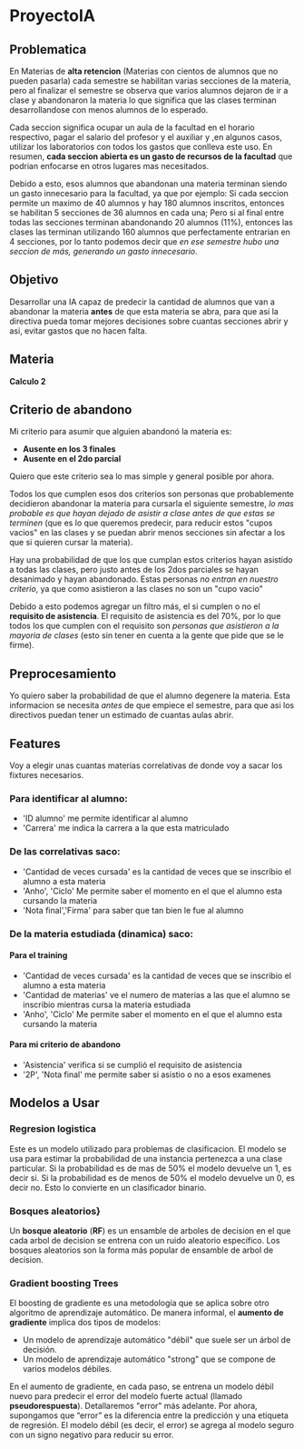 # ProyectoIA
## Problematica 
En Materias de **alta retencion** (Materias con cientos de alumnos que no pueden pasarla) cada semestre se habilitan varias secciones de la materia, pero al finalizar el semestre se observa que varios alumnos dejaron de ir a clase y abandonaron la materia lo que significa que las clases terminan desarrollandose con menos alumnos de lo esperado.

Cada seccion significa ocupar un aula de la facultad en el horario respectivo, pagar el salario del profesor y el auxiliar y ,en algunos casos, utilizar los laboratorios con todos los gastos que conlleva este uso. En resumen, **cada seccion abierta es un gasto de recursos de la facultad** que podrian enfocarse en otros lugares mas necesitados.

Debido a esto, esos alumnos que abandonan una materia terminan siendo un gasto innecesario para la facultad, ya que por ejemplo:
Si cada seccion permite un maximo de 40 alumnos y hay 180 alumnos inscritos, entonces se habilitan  5 secciones de 36 alumnos en cada una; Pero si al final entre todas las secciones terminan abandonando 20 alumnos (11%), entonces las clases las terminan utilizando 160 alumnos que perfectamente entrarian en 4 secciones, por lo tanto podemos decir que *en ese semestre hubo una seccion de más, generando un gasto innecesario*.

## Objetivo
Desarrollar una IA capaz de predecir la cantidad de alumnos que van a abandonar la materia **antes** de que esta materia se abra, para que asi la directiva pueda tomar mejores decisiones sobre cuantas secciones abrir y asi, evitar gastos que no hacen falta.
## Materia 
**Calculo 2**

## Criterio de abandono
Mi criterio para asumir que alguien abandonó la materia es:
- **Ausente en los 3 finales**
- **Ausente en el 2do parcial**

Quiero que este criterio sea lo mas simple y general posible por ahora.

Todos los que cumplen esos dos criterios son personas que probablemente decidieron abandonar la materia para cursarla el siguiente semestre, *lo mas probable es que hayan dejado de asistir a clase antes de que estas se terminen* (que es lo que queremos predecir, para reducir estos "cupos vacios" en las clases y se puedan abrir menos secciones sin afectar a los que si quieren cursar la materia). 

Hay una probabilidad de que los que cumplan estos criterios hayan asistido a todas las clases, pero justo antes de los 2dos parciales se hayan desanimado y hayan abandonado. Estas personas *no entran en nuestro criterio*, ya que como asistieron a las clases no son un "cupo vacio"

Debido a esto podemos agregar un filtro más, el si cumplen o no el **requisito de asistencia**.
El requisito de asistencia es del 70%, por lo que todos los que cumplen con el requisito son *personas que asistieron a la mayoria de clases* (esto sin tener en cuenta a la gente que pide que se le firme).

## Preprocesamiento
Yo quiero saber la probabilidad de que el alumno degenere la materia. Esta informacion se necesita *antes* de que empiece el semestre, para que asi los directivos puedan tener un estimado de cuantas aulas abrir. 

## Features
Voy a elegir unas cuantas materias correlativas de donde voy a sacar los fixtures necesarios. 
### Para identificar al alumno:
- 'ID alumno' me permite identificar al alumno
- 'Carrera' me indica la carrera a la que esta matriculado 

### De las correlativas saco:
- 'Cantidad de veces cursada' es la cantidad de veces que se inscribio el alumno a esta materia
-  'Anho', 'Ciclo' Me permite saber el momento en el que el alumno esta cursando la materia
- 'Nota final','Firma' para saber que tan bien le fue al alumno 
### De la materia estudiada (dinamica) saco:
#### Para el training
- 'Cantidad de veces cursada' es la cantidad de veces que se inscribio el alumno a esta materia
- 'Cantidad de materias' ve el numero de materias a las que el alumno se inscribio mientras cursa la materia estudiada
- 'Anho', 'Ciclo' Me permite saber el momento en el que el alumno esta cursando la materia
#### Para mi criterio de abandono
- 'Asistencia' verifica si se cumplió el requisito de asistencia
- '2P', 'Nota final' me permite saber si asistio o no a esos examenes

## Modelos a Usar
###  Regresion logistica
Este es un modelo utilizado para problemas de clasificacion. El modelo se usa para estimar la probabilidad de una instancia pertenezca a una clase particular.
Si la probabilidad es de mas de 50% el modelo devuelve un 1, es decir si.
Si la probabilidad es de menos de 50% el modelo devuelve un 0, es decir no.
Esto lo convierte en un clasificador binario.
### Bosques aleatorios}
Un **bosque aleatorio** (**RF**) es un ensamble de arboles de decision en el que cada arbol de decision se entrena con un ruido aleatorio específico. Los bosques aleatorios son la forma más popular de ensamble de arbol de decision.
### Gradient boosting Trees
El boosting de gradiente es una metodología que se aplica sobre otro algoritmo de aprendizaje automático. De manera informal, el **aumento de gradiente** implica dos tipos de modelos:
- Un modelo de aprendizaje automático "débil" que suele ser un árbol de decisión.
- Un modelo de aprendizaje automático "strong" que se compone de varios modelos débiles.

En el aumento de gradiente, en cada paso, se entrena un modelo débil nuevo para predecir el error del modelo fuerte actual (llamado **pseudorespuesta**). Detallaremos "error" más adelante. Por ahora, supongamos que “error” es la diferencia entre la predicción y una etiqueta de regresión. El modelo débil (es decir, el error) se agrega al modelo seguro con un signo negativo para reducir su error.

